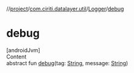 //[project](../../index.md)/[com.ciriti.datalayer.util](../index.md)/[Logger](index.md)/[debug](debug.md)



# debug  
[androidJvm]  
Content  
abstract fun [debug](debug.md)(tag: [String](https://kotlinlang.org/api/latest/jvm/stdlib/kotlin/-string/index.html), message: [String](https://kotlinlang.org/api/latest/jvm/stdlib/kotlin/-string/index.html))  



